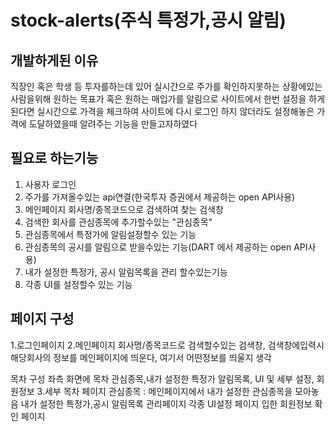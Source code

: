 # stock-alerts(주식 특정가,공시 알림)
## 개발하게된 이유
직장인 혹은 학생 등 투자를하는데 있어 실시간으로 주가를 확인하지못하는 상황에있는 사람을위해 원하는 목표가 혹은 원하는 매입가를 알림으로 사이트에서 한번 설정을 하게된다면 실시간으로 가격을 체크하여 사이트에 다시 로그인 하지 않더라도 설정해놓은 가격에 도달하였을때 알려주는 기능을 만들고자하였다

## 필요로 하는기능
1. 사용자 로그인
2. 주가를 가져올수있는 api연결(한국투자 증권에서 제공하는 open API사용)
3. 메인페이지 회사명/종목코드으로 검색하여 찾는 검색창
4. 검색한 회사를 관심종목에 추가할수있는 "관심종목"
5. 관심종목에서 특정가에 알림설정할수 있는 기능
6. 관심종목의 공시를 알림으로 받을수있는 기능(DART 에서 제공하는 open API사용)
7. 내가 설정한 특정가, 공시 알림목록을 관리 할수있는기능
8. 각종 UI를 설정할수 있는 기능

## 페이지 구성
1.로그인페이지
2.메인페이지
 회사명/종목코드로 검색할수있는 검색창, 검색창에입력시 해당회사의 정보를 메인페이지에 띄운다, 여기서 어떤정보를 띄울지 생각
 
 목차 구성 좌측 화면에  목차 관심종목,내가 설정한 특정가 알림목록, UI 및 세부 설정, 회원정보
3.세부 목차 페이지
관심종목 : 메인페이지에서 내가 설정한 관심종목을 모아놓음
내가 설정한 특정가,공시 알림목록 관리페이지
각종  UI설정 페이지
입한 회원정보 확인 페이지
